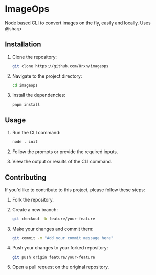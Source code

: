# ImageOps

Node based CLI to convert images on the fly, easily and locally. Uses @sharp 

## Installation

1. Clone the repository:

   ```bash
   git clone https://github.com/8rxn/imageops
   ```

2. Navigate to the project directory:

   ```bash
   cd imageops
   ```

3. Install the dependencies:

   ```bash
   pnpm install
   ```

## Usage

1. Run the CLI command:

   ```bash
   node . init
   ```

2. Follow the prompts or provide the required inputs.

3. View the output or results of the CLI command.

## Contributing

If you'd like to contribute to this project, please follow these steps:

1. Fork the repository.

2. Create a new branch:

   ```bash
   git checkout -b feature/your-feature
   ```

3. Make your changes and commit them:

   ```bash
   git commit -m "Add your commit message here"
   ```

4. Push your changes to your forked repository:

   ```bash
   git push origin feature/your-feature
   ```

5. Open a pull request on the original repository.

